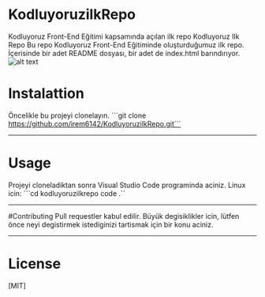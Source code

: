 # KodluyoruzilkRepo
Kodluyoruz Front-End Eğitimi kapsamında açılan ilk repo
Kodluyoruz Ilk Repo
Bu repo Kodluyoruz Front-End Eğitiminde oluşturduğumuz ilk repo. İçerisinde bir adet README dosyası, bir adet de index.html barındırıyor.
![alt text](https://miro.medium.com/max/2400/2*TZeK0kyHTRHVv3gUi8BtQg.png)


# Instalattion
Öncelikle bu projeyi clonelayın.
´´´git clone https://github.com/irem6142/KodluyoruzilkRepo.git´´´
***
# Usage
Projeyi cloneladiktan sonra Visual Studio Code programinda aciniz.
Linux icin:
´´´cd kodluyoruzilkrepo code .´´
***
#Contributing
Pull requestler kabul edilir. Büyük degisiklikler icin, lütfen önce neyi degistirmek istediginizi tartismak için bir konu aciniz.
***
# License
[MIT]
